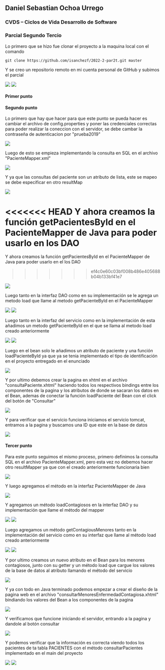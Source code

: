 ## Daniel Sebastian Ochoa Urrego

### CVDS – Ciclos de Vida Desarrollo de Software
### Parcial Segundo Tercio

Lo primero que se hizo fue clonar el proyecto a la maquina local con el comando

    git clone https://github.com/isanchezf/2022-2-par2t.git master

Y se creo un repositorio remoto en mi cuenta personal de GitHub y subimos el parcial

![](./img/RepositoryCreation.png)
![](./img/RepositoryFirstScreen.png)

#### Primer punto



#### Segundo punto

Lo primero que hay que hacer para que este punto se pueda hacer es cambiar el archivo de config.properties y poner las credenciales correctas para poder realizar la coneccion con el servidor, se debe cambar la contraseña de autenticacion por "prueba2019"

![](./img/configFile.png)

Luego de esto se empieza implementando la consulta en SQL en el archivo "PacienteMapper.xml"

![](./img/xmlSQLSentence.png)

Y ya que las consultas del paciente son un atributo de lista, este se mapeo se debe especificar en otro resultMap

![](./img/ConsultaSQL.png)

<<<<<<< HEAD
Y ahora creamos la función getPacientesById en el PacienteMapper de Java para poder usarlo en los DAO
=======
Y ahora creamos la función getPacientesById en el PacienteMapper de Java para poder usarlo en el los DAO
>>>>>>> ef4c0e60c03bf008b486e405688b04b133bf41e7

![](./img/PacienteMapperJava.png)

Luego tanto en la interfaz DAO como en su implementación se le agrega un metodo load que llame al metodo getPacienteById en el PacienteMapper

![](./img/DAOPacienteById.png)
![](./img/DAOPacienteIdImpl.png)

Luego tanto en la interfaz del servicio como en la implementación de esta añadimos un metodo getPacienteById en el que se llama al metodo load creado anteriormente

![](./img/ServicioPacienteById.png)
![](./img/ServicioPacienteByIdImpl.png)

Luego en el bean solo le añadimos un atributo de paciente y una función loadPacienteById ya que ya se tenia implementado el tipo de identificación en el proyecto entregado en el enunciado

![](./img/PacienteByIdBean.png)

Y por ultimo debemos crear la pagina en xhtml en el archivo "consultaPaciente.xhtml" haciendo todos los respectivos bindings entre los componentes de la pagina y los atributos de donde se sacaran los
datos en el Bean, ademas de conectar la función loadPaciente del Bean con el click del botón de "Consultar"

![](./img/ConsultaPacientesXHTML.png)

Y para verificar que el servicio funciona iniciamos el servicio tomcat, entramos a la pagina y buscamos una ID que este en la base de datos

![](./img/Punto2Funcionando.png)

#### Tercer punto

Para este punto seguimos el mismo proceso, primero definimos la consulta SQL en el archivo PacienteMapper.xml, pero esta vez no debemos hacer otro resultMapper ya que con el creado anteriormente funcionaria bien

![](./img/ConsultaEnfermos.png)

Y luego agregamos el método en la interfaz PacienteMapper de Java

![](./img/ContagiososPacienteMapper.png)

Y agregamos un método loadContagiosos en la interfaz DAO y su implementación que llame el método del mapper

![](./img/DAOContagiosos.png)
![](./img/DAOBatisContagiosos.png)

Luego agregamos un método getContagiousMenores tanto en la implementación del servicio como en su interfaz que llame al método load creado anteriormente

![](./img/ServicioIntefazContagiosa.png)
![](./img/ServicioImplContagiosa.png)

Y por ultimo creamos un nuevo atributo en el Bean para los menores contagiosos, junto con su getter y un método load que cargue los valores de la base de datos al atributo llamando el método del servicio

![](./img/BeanContagiosos.png)

Y ya con todo en Java terminado podemos empezar a crear el diseño de la pagina web en el archivo "consultarMenoresEnfermedadContagiosa.xhtml" bindiando los valores del Bean a los componentes de la pagina

![](./img/XHTMLContagioso.png)

Y verificamos que funcione iniciando el servidor, entrando a la pagina y dandole al botón consultar

![](./img/WebContagiosa.png)

Y podemos verificar que la información es correcta viendo todos los pacientes de ta tabla PACIENTES con el método consultarPacientes implementado en el main del proyecto

![](./img/MainJava.png)
![](./img/MainResult.png)
